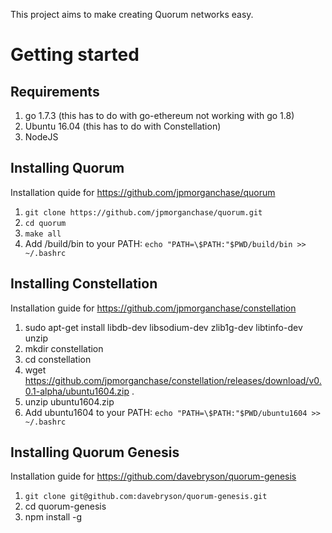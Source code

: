 This project aims to make creating Quorum networks easy.

# Getting started

## Requirements

1. go 1.7.3 (this has to do with go-ethereum not working with go 1.8)
2. Ubuntu 16.04 (this has to do with Constellation)
3. NodeJS

## Installing Quorum

Installation quide for https://github.com/jpmorganchase/quorum

1. `git clone https://github.com/jpmorganchase/quorum.git`
2. `cd quorum`
3. `make all`
4. Add /build/bin to your PATH: `echo "PATH=\$PATH:"$PWD/build/bin >> ~/.bashrc`

## Installing Constellation

Installation guide for https://github.com/jpmorganchase/constellation

1. sudo apt-get install libdb-dev libsodium-dev zlib1g-dev libtinfo-dev unzip
2. mkdir constellation
3. cd constellation
4. wget https://github.com/jpmorganchase/constellation/releases/download/v0.0.1-alpha/ubuntu1604.zip .
5. unzip ubuntu1604.zip
6. Add ubuntu1604 to your PATH: `echo "PATH=\$PATH:"$PWD/ubuntu1604 >> ~/.bashrc`

## Installing Quorum Genesis

Installation guide for https://github.com/davebryson/quorum-genesis

1. `git clone git@github.com:davebryson/quorum-genesis.git`
2. cd quorum-genesis
3. npm install -g
